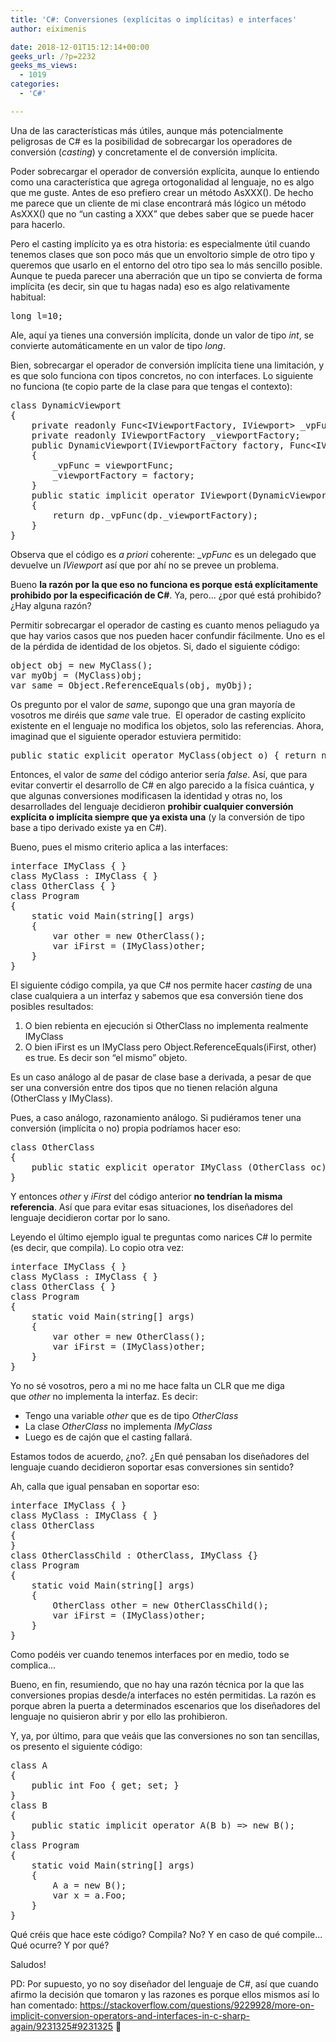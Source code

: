 ```yaml
---
title: 'C#: Conversiones (explícitas o implícitas) e interfaces'
author: eiximenis

date: 2018-12-01T15:12:14+00:00
geeks_url: /?p=2232
geeks_ms_views:
  - 1019
categories:
  - 'C#'

---
```

Una de las características más útiles, aunque más potencialmente peligrosas de C# es la posibilidad de sobrecargar los operadores de conversión (_casting_) y concretamente el de conversión implícita.
  
Poder sobrecargar el operador de conversión explícita, aunque lo entiendo como una característica que agrega ortogonalidad al lenguaje, no es algo que me guste. Antes de eso prefiero crear un método AsXXX(). De hecho me parece que un cliente de mi clase encontrará más lógico un método AsXXX() que no &#8220;un casting a XXX&#8221; que debes saber que se puede hacer para hacerlo.
  
<!--more-->


  
Pero el casting implícito ya es otra historia: es especialmente útil cuando tenemos clases que son poco más que un envoltorio simple de otro tipo y queremos que usarlo en el entorno del otro tipo sea lo más sencillo posible. Aunque te pueda parecer una aberración que un tipo se convierta de forma implícita (es decir, sin que tu hagas nada) eso es algo relativamente habitual:

<pre class="EnlighterJSRAW" data-enlighter-language="csharp">long l=10;</pre>

Ale, aquí ya tienes una conversión implícita, donde un valor de tipo _int_, se convierte automáticamente en un valor de tipo _long_.
  
Bien, sobrecargar el operador de conversión implícita tiene una limitación, y es que solo funciona con tipos concretos, no con interfaces. Lo siguiente no funciona (te copio parte de la clase para que tengas el contexto):

<pre class="EnlighterJSRAW" data-enlighter-language="csharp">class DynamicViewport
{
    private readonly Func&lt;IViewportFactory, IViewport&gt; _vpFunc;
    private readonly IViewportFactory _viewportFactory;
    public DynamicViewport(IViewportFactory factory, Func&lt;IViewportFactory, IViewport&gt; viewportFunc)
    {
        _vpFunc = viewportFunc;
        _viewportFactory = factory;
    }
    public static implicit operator IViewport(DynamicViewport dp)
    {
        return dp._vpFunc(dp._viewportFactory);
    }
}</pre>

Observa que el código es _a priori_ coherente: __vpFunc_ es un delegado que devuelve un _IViewport_ así que por ahí no se prevee un problema.
  
Bueno **la razón por la que eso no funciona es porque está explícitamente prohibido por la especificación de C#**. Ya, pero... ¿por qué está prohibido? ¿Hay alguna razón?
  
Permitir sobrecargar el operador de casting es cuanto menos peliagudo ya que hay varios casos que nos pueden hacer confundir fácilmente. Uno es el de la pérdida de identidad de los objetos. Si, dado el siguiente código:

<pre class="EnlighterJSRAW" data-enlighter-language="null">object obj = new MyClass();
var myObj = (MyClass)obj;
var same = Object.ReferenceEquals(obj, myObj);</pre>

Os pregunto por el valor de _same_, supongo que una gran mayoría de vosotros me diréis que _same_ vale true.  El operador de casting explícito existente en el lenguaje no modifica los objetos, solo las referencias. Ahora, imaginad que el siguiente operador estuviera permitido:

<pre class="EnlighterJSRAW" data-enlighter-language="null">public static explicit operator MyClass(object o) { return new MyClass(); }</pre>

Entonces, el valor de _same_ del código anterior sería _false_. Así, que para evitar convertir el desarrollo de C# en algo parecido a la física cuántica, y que algunas conversiones modificasen la identidad y otras no, los desarrollades del lenguaje decidieron **prohibir cualquier conversión explícita o implícita siempre que ya exista una** (y la conversión de tipo base a tipo derivado existe ya en C#).
  
Bueno, pues el mismo criterio aplica a las interfaces:

<pre class="EnlighterJSRAW" data-enlighter-language="null">interface IMyClass { }
class MyClass : IMyClass { }
class OtherClass { }
class Program
{
    static void Main(string[] args)
    {
        var other = new OtherClass();
        var iFirst = (IMyClass)other;
    }
}</pre>

El siguiente código compila, ya que C# nos permite hacer _casting_ de una clase cualquiera a un interfaz y sabemos que esa conversión tiene dos posibles resultados:

  1. O bien rebienta en ejecución si OtherClass no implementa realmente IMyClass
  2. O bien iFirst es un IMyClass pero Object.ReferenceEquals(iFirst, other) es true. Es decir son &#8220;el mismo&#8221; objeto.

Es un caso análogo al de pasar de clase base a derivada, a pesar de que ser una conversión entre dos tipos que no tienen relación alguna (OtherClass y IMyClass).
  
Pues, a caso análogo, razonamiento análogo. Si pudiéramos tener una conversión (implícita o no) propia podríamos hacer eso:

<pre class="EnlighterJSRAW" data-enlighter-language="csharp">class OtherClass
{
    public static explicit operator IMyClass (OtherClass oc) =&gt; new MyClass();
}</pre>

Y entonces _other_ y _iFirst_ del código anterior **no tendrían la misma referencia**. Así que para evitar esas situaciones, los diseñadores del lenguaje decidieron cortar por lo sano.
  
Leyendo el último ejemplo igual te preguntas como narices C# lo permite (es decir, que compila). Lo copio otra vez:

<pre class="EnlighterJSRAW" data-enlighter-language="null">interface IMyClass { }
class MyClass : IMyClass { }
class OtherClass { }
class Program
{
    static void Main(string[] args)
    {
        var other = new OtherClass();
        var iFirst = (IMyClass)other;
    }
}</pre>

Yo no sé vosotros, pero a mi no me hace falta un CLR que me diga que _other_ no implementa la interfaz. Es decir:

  * Tengo una variable _other_ que es de tipo _OtherClass_
  * La clase _OtherClass_ no implementa _IMyClass_
  * Luego es de cajón que el casting fallará.

Estamos todos de acuerdo, ¿no?. ¿En qué pensaban los diseñadores del lenguaje cuando decidieron soportar esas conversiones sin sentido?
  
Ah, calla que igual pensaban en soportar eso:

<pre class="EnlighterJSRAW" data-enlighter-language="null">interface IMyClass { }
class MyClass : IMyClass { }
class OtherClass
{
}
class OtherClassChild : OtherClass, IMyClass {}
class Program
{
    static void Main(string[] args)
    {
        OtherClass other = new OtherClassChild();
        var iFirst = (IMyClass)other;
    }
}</pre>

Como podéis ver cuando tenemos interfaces por en medio, todo se complica...
  
Bueno, en fin, resumiendo, que no hay una razón técnica por la que las conversiones propias desde/a interfaces no estén permitidas. La razón es porque abren la puerta a determinados escenarios que los diseñadores del lenguaje no quisieron abrir y por ello las prohibieron.
  
Y, ya, por último, para que veáis que las conversiones no son tan sencillas, os presento el siguiente código:

<pre class="EnlighterJSRAW" data-enlighter-language="csharp">class A
{
    public int Foo { get; set; }
}
class B
{
    public static implicit operator A(B b) =&gt; new B();
}
class Program
{
    static void Main(string[] args)
    {
        A a = new B();
        var x = a.Foo;
    }
}</pre>

Qué créis que hace este código? Compila? No? Y en caso de qué compile... Qué ocurre? Y por qué?
  
Saludos!
  
PD: Por supuesto, yo no soy diseñador del lenguaje de C#, así que cuando afirmo la decisión que tomaron y las razones es porque ellos mismos así lo han comentado: https://stackoverflow.com/questions/9229928/more-on-implicit-conversion-operators-and-interfaces-in-c-sharp-again/9231325#9231325 🙂